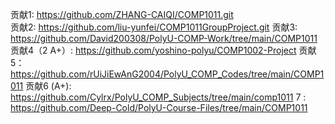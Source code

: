 贡献1: https://github.com/ZHANG-CAIQI/COMP1011.git  
贡献2: https://github.com/liu-yunfei/COMP1011GroupProject.git
贡献3: https://github.com/David200308/PolyU-COMP-Work/tree/main/COMP1011
贡献4（2 A+）: https://github.com/yoshino-polyu/COMP1002-Project
贡献5：https://github.com/rUiJiEwAnG2004/PolyU_COMP_Codes/tree/main/COMP1011
贡献6 (A+): https://github.com/Cylrx/PolyU_COMP_Subjects/tree/main/comp1011
7 : https://github.com/Deep-Cold/PolyU-Course-Files/tree/main/COMP1011

